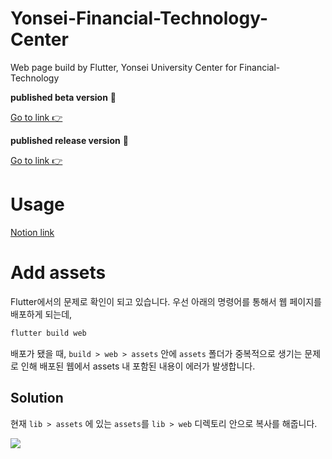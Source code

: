 # Yonsei-Financial-Technology-Center
Web page build by Flutter, Yonsei University Center for Financial-Technology

**published beta version** 🚀

[Go to link 👉](https://ysfintech-homepage.web.app/#/) 

**published release version** 🚀

[Go to link 👉](https://fintech.yonsei.ac.kr/#/)

# Usage
[Notion link](https://www.notion.so/Guideline-99d08d08c7b24403b1813cd735000468)

# Add assets
Flutter에서의 문제로 확인이 되고 있습니다.
우선 아래의 명령어를 통해서 웹 페이지를 배포하게 되는데,
``` bash
flutter build web
```

배포가 됐을 때, `build > web > assets` 안에 `assets` 폴더가 중복적으로 생기는 문제로 인해 배포된 웹에서 assets 내 포함된 내용이 에러가 발생합니다.

## Solution

현재 `lib > assets` 에 있는 `assets`를 `lib > web` 디렉토리 안으로 복사를 해줍니다.

![](https://user-images.githubusercontent.com/22142225/123533617-c0173000-d751-11eb-8dd8-87796f96aed5.png)
